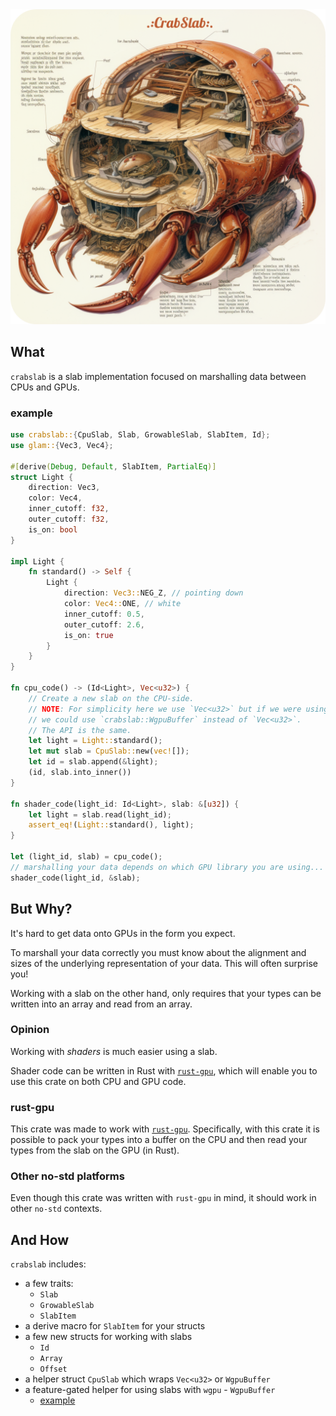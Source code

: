 <div align="center">
    <img src="crabslab.png" alt="slabcraft for crabs" width="512" />
</div>

## What

`crabslab` is a slab implementation focused on marshalling data between CPUs and GPUs.

### example
```rust
use crabslab::{CpuSlab, Slab, GrowableSlab, SlabItem, Id};
use glam::{Vec3, Vec4};

#[derive(Debug, Default, SlabItem, PartialEq)]
struct Light {
    direction: Vec3,
    color: Vec4,
    inner_cutoff: f32,
    outer_cutoff: f32,
    is_on: bool
}

impl Light {
    fn standard() -> Self {
        Light {
            direction: Vec3::NEG_Z, // pointing down
            color: Vec4::ONE, // white
            inner_cutoff: 0.5,
            outer_cutoff: 2.6,
            is_on: true
        }
    }
}

fn cpu_code() -> (Id<Light>, Vec<u32>) {
    // Create a new slab on the CPU-side.
    // NOTE: For simplicity here we use `Vec<u32>` but if we were using `wgpu`
    // we could use `crabslab::WgpuBuffer` instead of `Vec<u32>`.
    // The API is the same.
    let light = Light::standard();
    let mut slab = CpuSlab::new(vec![]);
    let id = slab.append(&light);
    (id, slab.into_inner())
}

fn shader_code(light_id: Id<Light>, slab: &[u32]) {
    let light = slab.read(light_id);
    assert_eq!(Light::standard(), light);
}

let (light_id, slab) = cpu_code();
// marshalling your data depends on which GPU library you are using...
shader_code(light_id, &slab);
```

## But Why?
It's hard to get data onto GPUs in the form you expect.

To marshall your data correctly you must know about the alignment and sizes of the underlying representation of your data.
This will often surprise you!

Working with a slab on the other hand, only requires that your types can be written into an array and read from an array.

### Opinion
Working with _shaders_ is much easier using a slab.

Shader code can be written in Rust with [`rust-gpu`](https://github.com/EmbarkStudios/rust-gpu),
which will enable you to use this crate on both CPU and GPU code.

### rust-gpu
This crate was made to work with [`rust-gpu`](https://github.com/EmbarkStudios/rust-gpu/).
Specifically, with this crate it is possible to pack your types into a buffer on the CPU
and then read your types from the slab on the GPU (in Rust).

### Other no-std platforms
Even though this crate was written with `rust-gpu` in mind, it should work in other `no-std`
contexts.

## And How
`crabslab` includes:
* a few traits:
  - `Slab`
  - `GrowableSlab`
  - `SlabItem`
* a derive macro for `SlabItem` for your structs
* a few new structs for working with slabs
  - `Id`
  - `Array`
  - `Offset`
* a helper struct `CpuSlab` which wraps `Vec<u32>` or `WgpuBuffer`
* a feature-gated helper for using slabs with `wgpu` - `WgpuBuffer`
  - [example](src/wgpu_slab.rs#L344)
